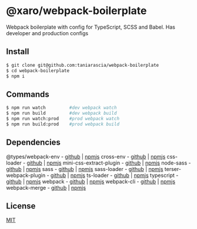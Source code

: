 # @xaro/webpack-boilerplate

Webpack boilerplate with config for TypeScript, SCSS and Babel.
Has developer and production configs

## Install

```bash
$ git clone git@github.com:taniarascia/webpack-boilerplate
$ cd webpack-boilerplate
$ npm i
```

## Commands
```bash
$ npm run watch			#dev webpack watch
$ npm run build			#dev webpack build
$ npm run watch:prod	#prod webpack watch
$ npm run build:prod	#prod webpack build
```
## Dependencies

@types/webpack-env - [github](https://github.com/DefinitelyTyped/DefinitelyTyped) | [npmjs](https://www.npmjs.com/package/@types/webpack-env)
cross-env - [github](https://github.com/kentcdodds/cross-env) | [npmjs](https://www.npmjs.com/package/cross-env)
css-loader - [github](https://github.com/webpack-contrib/css-loader) | [npmjs](https://www.npmjs.com/package/css-loader)
mini-css-extract-plugin - [github](https://github.com/webpack-contrib/mini-css-extract-plugin) | [npmjs](https://www.npmjs.com/package/mini-css-extract-plugin)
node-sass - [github](https://github.com/sass/node-sass) | [npmjs](https://www.npmjs.com/package/node-sass)
sass - [github](https://github.com/sass/sass) | [npmjs](https://www.npmjs.com/package/sass)
sass-loader - [github](https://github.com/webpack-contrib/sass-loader) | [npmjs](https://www.npmjs.com/package/sass-loader)
terser-webpack-plugin - [github](https://github.com/webpack-contrib/terser-webpack-plugin) | [npmjs](https://www.npmjs.com/package/terser-webpack-plugin)
ts-loader - [github](https://github.com/TypeStrong/ts-loader) | [npmjs](https://www.npmjs.com/package/ts-loader)
typescript - [github](https://github.com/Microsoft/TypeScript) | [npmjs](https://www.npmjs.com/package/typescript)
webpack - [github](https://github.com/webpack/webpack) | [npmjs](https://www.npmjs.com/package/webpack)
webpack-cli - [github](https://github.com/webpack/webpack-cli) | [npmjs](https://www.npmjs.com/package/webpack-cli)
webpack-merge - [github](https://github.com/survivejs/webpack-merge) | [npmjs](https://www.npmjs.com/package/webpack-merge)
## License
[MIT](LICENSE)